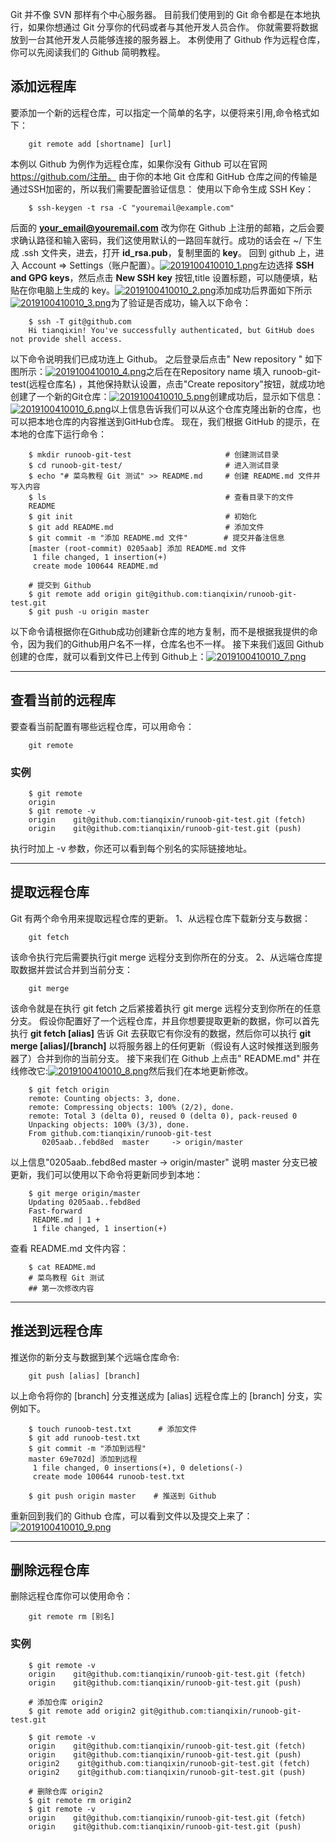 Git 并不像 SVN 那样有个中心服务器。 目前我们使用到的 Git 命令都是在本地执行，如果你想通过 Git 分享你的代码或者与其他开发人员合作。 你就需要将数据放到一台其他开发人员能够连接的服务器上。 本例使用了 Github 作为远程仓库，你可以先阅读我们的 Github 简明教程。

## 添加远程库

要添加一个新的远程仓库，可以指定一个简单的名字，以便将来引用,命令格式如下：

```
    git remote add [shortname] [url]
```

本例以 Github 为例作为远程仓库，如果你没有 Github 可以在官网 https://github.com/注册。 由于你的本地 Git 仓库和 GitHub 仓库之间的传输是通过SSH加密的，所以我们需要配置验证信息： 使用以下命令生成 SSH Key：

```
    $ ssh-keygen -t rsa -C "youremail@example.com"
```

后面的 **your_email@youremail.com** 改为你在 Github 上注册的邮箱，之后会要求确认路径和输入密码，我们这使用默认的一路回车就行。成功的话会在 ~/ 下生成 .ssh 文件夹，进去，打开 **id_rsa.pub**，复制里面的 **key**。 回到 github 上，进入 Account => Settings（账户配置）。[![2019100410010_1.png](https://gitee.com/cdx_dayshow/picBed/raw/master/img/2019100410010_2.png)](https://gitee.com/chenssy/blog-home/raw/master/image/series-images/cainaiaojiaocheng//2019100410010_1.png)左边选择 **SSH and GPG keys**，然后点击 **New SSH key** 按钮,title 设置标题，可以随便填，粘贴在你电脑上生成的 key。[![2019100410010_2.png](https://gitee.com/cdx_dayshow/picBed/raw/master/img/2019100410010_2.png)](https://gitee.com/chenssy/blog-home/raw/master/image/series-images/cainaiaojiaocheng//2019100410010_2.png)添加成功后界面如下所示[![2019100410010_3.png](https://gitee.com/cdx_dayshow/picBed/raw/master/img/2019100410010_2.png)](https://gitee.com/chenssy/blog-home/raw/master/image/series-images/cainaiaojiaocheng//2019100410010_3.png)为了验证是否成功，输入以下命令：

```
    $ ssh -T git@github.com
    Hi tianqixin! You've successfully authenticated, but GitHub does not provide shell access.
```

以下命令说明我们已成功连上 Github。 之后登录后点击" New repository " 如下图所示：[![2019100410010_4.png](https://gitee.com/cdx_dayshow/picBed/raw/master/img/2019100410010_2.png)](https://gitee.com/chenssy/blog-home/raw/master/image/series-images/cainaiaojiaocheng//2019100410010_4.png)之后在在Repository name 填入 runoob-git-test(远程仓库名) ，其他保持默认设置，点击"Create repository"按钮，就成功地创建了一个新的Git仓库：[![2019100410010_5.png](https://gitee.com/cdx_dayshow/picBed/raw/master/img/2019100410010_3.png)](https://gitee.com/chenssy/blog-home/raw/master/image/series-images/cainaiaojiaocheng//2019100410010_5.png)创建成功后，显示如下信息：[![2019100410010_6.png](https://gitee.com/cdx_dayshow/picBed/raw/master/img/2019100410010_3.png)](https://gitee.com/chenssy/blog-home/raw/master/image/series-images/cainaiaojiaocheng//2019100410010_6.png)以上信息告诉我们可以从这个仓库克隆出新的仓库，也可以把本地仓库的内容推送到GitHub仓库。 现在，我们根据 GitHub 的提示，在本地的仓库下运行命令：

```
    $ mkdir runoob-git-test                     # 创建测试目录
    $ cd runoob-git-test/                       # 进入测试目录
    $ echo "# 菜鸟教程 Git 测试" >> README.md     # 创建 README.md 文件并写入内容
    $ ls                                        # 查看目录下的文件
    README
    $ git init                                  # 初始化
    $ git add README.md                         # 添加文件
    $ git commit -m "添加 README.md 文件"        # 提交并备注信息
    [master (root-commit) 0205aab] 添加 README.md 文件
     1 file changed, 1 insertion(+)
     create mode 100644 README.md

    # 提交到 Github
    $ git remote add origin git@github.com:tianqixin/runoob-git-test.git
    $ git push -u origin master
```

以下命令请根据你在Github成功创建新仓库的地方复制，而不是根据我提供的命令，因为我们的Github用户名不一样，仓库名也不一样。 接下来我们返回 Github 创建的仓库，就可以看到文件已上传到 Github上：[![2019100410010_7.png](https://gitee.com/cdx_dayshow/picBed/raw/master/img/2019100410010_5.png)](https://gitee.com/chenssy/blog-home/raw/master/image/series-images/cainaiaojiaocheng//2019100410010_7.png)

------

## 查看当前的远程库

要查看当前配置有哪些远程仓库，可以用命令：

```
    git remote
```

### 实例

```
    $ git remote
    origin
    $ git remote -v
    origin    git@github.com:tianqixin/runoob-git-test.git (fetch)
    origin    git@github.com:tianqixin/runoob-git-test.git (push)
```

执行时加上 -v 参数，你还可以看到每个别名的实际链接地址。

------

## 提取远程仓库

Git 有两个命令用来提取远程仓库的更新。 1、从远程仓库下载新分支与数据：

```
    git fetch
```

该命令执行完后需要执行git merge 远程分支到你所在的分支。 2、从远端仓库提取数据并尝试合并到当前分支：

```
    git merge
```

该命令就是在执行 git fetch 之后紧接着执行 git merge 远程分支到你所在的任意分支。 假设你配置好了一个远程仓库，并且你想要提取更新的数据，你可以首先执行 **git fetch [alias]** 告诉 Git 去获取它有你没有的数据，然后你可以执行 **git merge [alias]/[branch]** 以将服务器上的任何更新（假设有人这时候推送到服务器了）合并到你的当前分支。 接下来我们在 Github 上点击" README.md" 并在线修改它:[![2019100410010_8.png](https://gitee.com/cdx_dayshow/picBed/raw/master/img/2019100410010_6.png)](https://gitee.com/chenssy/blog-home/raw/master/image/series-images/cainaiaojiaocheng//2019100410010_8.png)然后我们在本地更新修改。

```
    $ git fetch origin
    remote: Counting objects: 3, done.
    remote: Compressing objects: 100% (2/2), done.
    remote: Total 3 (delta 0), reused 0 (delta 0), pack-reused 0
    Unpacking objects: 100% (3/3), done.
    From github.com:tianqixin/runoob-git-test
       0205aab..febd8ed  master     -> origin/master
```

以上信息"0205aab..febd8ed master -> origin/master" 说明 master 分支已被更新，我们可以使用以下命令将更新同步到本地：

```
    $ git merge origin/master
    Updating 0205aab..febd8ed
    Fast-forward
     README.md | 1 +
     1 file changed, 1 insertion(+)
```

查看 README.md 文件内容：

```
    $ cat README.md 
    # 菜鸟教程 Git 测试
    ## 第一次修改内容
```

------

## 推送到远程仓库

推送你的新分支与数据到某个远端仓库命令:

```
    git push [alias] [branch]
```

以上命令将你的 [branch] 分支推送成为 [alias] 远程仓库上的 [branch] 分支，实例如下。

```
    $ touch runoob-test.txt      # 添加文件
    $ git add runoob-test.txt 
    $ git commit -m "添加到远程"
    master 69e702d] 添加到远程
     1 file changed, 0 insertions(+), 0 deletions(-)
     create mode 100644 runoob-test.txt

    $ git push origin master    # 推送到 Github
```

重新回到我们的 Github 仓库，可以看到文件以及提交上来了：[![2019100410010_9.png](https://gitee.com/cdx_dayshow/picBed/raw/master/img/2019100410010_8.png)](https://gitee.com/chenssy/blog-home/raw/master/image/series-images/cainaiaojiaocheng//2019100410010_9.png)

------

## 删除远程仓库

删除远程仓库你可以使用命令：

```
    git remote rm [别名]
```

### 实例

```
    $ git remote -v
    origin    git@github.com:tianqixin/runoob-git-test.git (fetch)
    origin    git@github.com:tianqixin/runoob-git-test.git (push)

    # 添加仓库 origin2
    $ git remote add origin2 git@github.com:tianqixin/runoob-git-test.git

    $ git remote -v
    origin    git@github.com:tianqixin/runoob-git-test.git (fetch)
    origin    git@github.com:tianqixin/runoob-git-test.git (push)
    origin2    git@github.com:tianqixin/runoob-git-test.git (fetch)
    origin2    git@github.com:tianqixin/runoob-git-test.git (push)

    # 删除仓库 origin2
    $ git remote rm origin2
    $ git remote -v
    origin    git@github.com:tianqixin/runoob-git-test.git (fetch)
    origin    git@github.com:tianqixin/runoob-git-test.git (push)
```